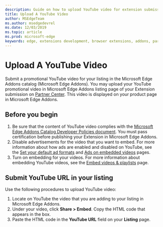 ```yaml
---
description: Guide on how to upload YouTube video for extension submission.
title: Upload A YouTube Video
author: MSEdgeTeam
ms.author: msedgedevrel
ms.date: 12/03/2019
ms.topic: article
ms.prod: microsoft-edge
keywords: edge, extensions development, browser extensions, addons, partner center, developer
---
```


# Upload A YouTube Video  

Submit a promotional YouTube video for your listing in the Microsoft Edge Addons catalog \(Microsoft Edge Addons\).  You may upload your YouTube promotional video in Microsoft Edge Addons listing page of your Extension submission on [Partner Center][MicrosoftPartnerCenter].  This video is displayed on your product page in Microsoft Edge Addons.  

## Before you begin  

1.	Be sure that the content of YouTube video complies with the [Microsoft Edge Addons Catalog Developer Policies document][MicrosoftEdgeAddonsCatalogDeveloperPolicies].  You must pass certification before publishing your Extension in Microsoft Edge Addons.  
2.	Disable advertisements for the video that you want to embed.  For more information about how ads are enabled and disabled on YouTube, see the [Set your default ad formats][GoogleYoutubeAnswer2531367Topic7072227] and [Ads on embedded videos][GoogleYoutubeAnswer132596] pages.  
3.	Turn on embedding for your videos.  For more information about embedding YouTube videos, see the [Embed videos \& playlists][GoogleYoutubeAnswer171780] page.  

## Submit YouTube URL in your listing  

Use the following procedures to upload YouTube video:  

1.	Locate on YouTube the video that you are adding to your listing in Microsoft Edge Addons.  
2.	Under your video, click **Share > Embed**.  Copy the HTML code that appears in the box.  
3.	Paste the HTML code in the **YouTube URL** field on your **Listing** page.  

<!-- image links -->  

<!-- links -->  

[MicrosoftEdgeAddonsCatalogDeveloperPolicies]: ../store-policies/developer-policies.md "Microsoft Edge Addons Catalog Developer Policies | Microsoft Docs"  

[GoogleYoutubeAnswer2531367Topic7072227]: https://support.google.com/youtube/answer/2531367?ref_topic=7072227 "Set your default ad formats - YouTube Help"  
[GoogleYoutubeAnswer132596]: https://support.google.com/youtube/answer/132596 "Ads on embedded videos - YouTube Help"  
[GoogleYoutubeAnswer171780]: https://support.google.com/youtube/answer/171780 "Embed videos \& playlists - YouTube Help"  

[MicrosoftPartnerCenter]: https://partner.microsoft.com/dashboard/registration/AccountInfo?accountProgram=MSEdgeAddons "Partner Center"  
